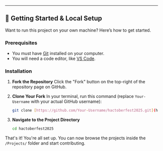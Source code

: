 ---

## 🚀 Getting Started & Local Setup

Want to run this project on your own machine? Here’s how to get started.

### Prerequisites

* You must have [Git](https://git-scm.com/downloads) installed on your computer.
* You will need a code editor, like [VS Code](https://code.visualstudio.com/).

### Installation

1.  **Fork the Repository**
    Click the "Fork" button on the top-right of the repository page on GitHub.

2.  **Clone Your Fork**
    In your terminal, run this command (replace `Your-Username` with your actual GitHub username):
    ```bash
    git clone [https://github.com/Your-Username/hactoberfest2025.git](https://github.com/Your-Username/hactoberfest2025.git)
    ```

3.  **Navigate to the Project Directory**
    ```bash
    cd hactoberfest2025
    ```

That's it! You're all set up. You can now browse the projects inside the `/Projects/` folder and start contributing.